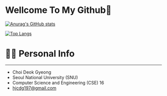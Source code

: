# Wellcome To My Github👋

<!--
**chlendyd7/chlendyd7** is a ✨ _special_ ✨ repository because its `README.md` (this file) appears on your GitHub profile.

Here are some ideas to get you started:

- 🔭 I’m currently working on ...
- 🌱 I’m currently learning ...
- 👯 I’m looking to collaborate on ...
- 🤔 I’m looking for help with ...
- 💬 Ask me about ...
- 📫 How to reach me: ...
- 😄 Pronouns: ...
- ⚡ Fun fact: ...
-->

[![Anurag's GitHub stats](https://github-readme-stats.vercel.app/api?username=chlendyd7)](https://github.com/anuraghazra/github-readme-stats)

[![Top Langs](https://github-readme-stats.vercel.app/api/top-langs/?username=chlendyd7)](https://github.com/anuraghazra/github-readme-stats)


# 🙋‍♂️ Personal Info
---
* Choi Deok Gyeong
* Seoul National University (SNU)
* Computer Science and Engineering (CSE) 16
* hjcdg197@gmail.com
